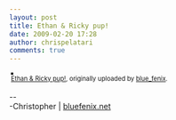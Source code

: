 ```yaml
---
layout: post
title: Ethan & Ricky pup!
date: 2009-02-20 17:28
author: chrispelatari
comments: true
---
```


<div style="text-align:left;padding:3px;">
<a href="http://www.flickr.com/photos/blue_fenix/3296347384/" title="photo sharing"><img src="http://farm4.static.flickr.com/3452/3296347384_b3042e72aa.jpg" style="border:solid 2px #000000;" alt="" /></a>
<br />
<span style="font-size:.8em;margin-top:0;"><a href="http://www.flickr.com/photos/blue_fenix/3296347384/">Ethan &amp; Ricky pup!</a>, originally uploaded by <a href="http://www.flickr.com/people/blue_fenix/">blue_fenix</a>.</span>
</div>
<p>
--<br />
-Christopher | <a href="http://bluefenix.net">bluefenix.net</a>
</p>
